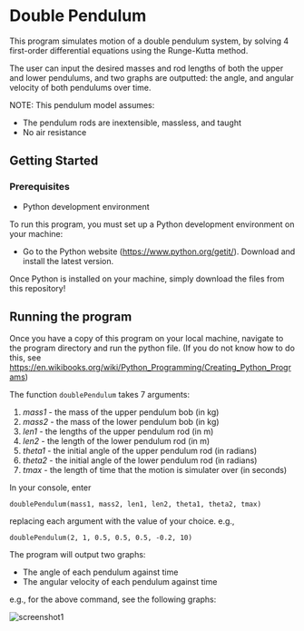 # Double Pendulum

This program simulates motion of a double pendulum system, by solving 4 first-order differential equations using the Runge-Kutta method. 

The user can input the desired masses and rod lengths of both the upper and lower pendulums, and two graphs are outputted: the angle, and angular velocity of both pendulums over time.

NOTE: This pendulum model assumes:
* The pendulum rods are inextensible, massless, and taught
* No air resistance

## Getting Started

### Prerequisites
* Python development environment

To run this program, you must set up a Python development environment on your machine:
* Go to the Python website (https://www.python.org/getit/). Download and install the latest version.

Once Python is installed on your machine, simply download the files from this repository!


## Running the program

Once you have a copy of this program on your local machine, navigate to the program directory and run the python file. (If you do not know how to do this, see https://en.wikibooks.org/wiki/Python_Programming/Creating_Python_Programs)


The function ```doublePendulum``` takes 7 arguments: 
1. *mass1* - the mass of the upper pendulum bob (in kg)
2. *mass2* - the mass of the lower pendulum bob (in kg)
3. *len1* - the lengths of the upper pendulum rod (in m)
4. *len2* - the length of the lower pendulum rod (in m)
5. *theta1* - the initial angle of the upper pendulum rod (in radians)
6. *theta2* - the initial angle of the lower pendulum rod (in radians)
7. *tmax* - the length of time that the motion is simulater over (in seconds)

In your console, enter

```
doublePendulum(mass1, mass2, len1, len2, theta1, theta2, tmax)
```

replacing each argument with the value of your choice. e.g.,

```
doublePendulum(2, 1, 0.5, 0.5, 0.5, -0.2, 10)
```

The program will output two graphs:
* The angle of each pendulum against time
* The angular velocity of each pendulum against time

e.g., for the above command, see the following graphs:

![screenshot1](https://user-images.githubusercontent.com/43573338/46582517-fe1f1380-ca3f-11e8-80f6-e4c97ab7ab59.png)
